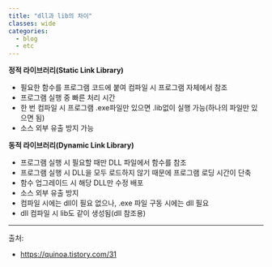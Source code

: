 ```yaml
---
title: "dll과 lib의 차이"
classes: wide
categories: 
  - blog
  - etc
---
```

   

**정적 라이브러리(Static Link Library)**  
  
* 필요한 함수를 프로그램 코드에 붙여 컴파일 시 프로그램 자체에서 참조
* 프로그램 실행 중 빠른 처리 시간
* 한 번 컴파일 시 프로그램 .exe파일만 있으면 .lib없이 실행 가능(하나의 파일만 있으면 됨)
* 소스 외부 유출 방지 가능
  
**동적 라이브러리(Dynamic Link Library)**  
  
* 프로그램 실행 시 필요할 때만 DLL 파일에서 함수를 참조
* 프로그램 실행 시 DLL을 모두 로드하지 않기 때문에 프로그램 로딩 시간이 단축
* 함수 업그레이드 시 해당 DLL만 수정 배포
* 소스 외부 유출 방지 
* 컴파일 시에는 dll이 필요 없으나, .exe 파일 구동 시에는 dll 필요
* dll 컴파일 시 lib도 같이 생성됨(dll 참조용)
  
  
---  
출처:   
* https://quinoa.tistory.com/31
